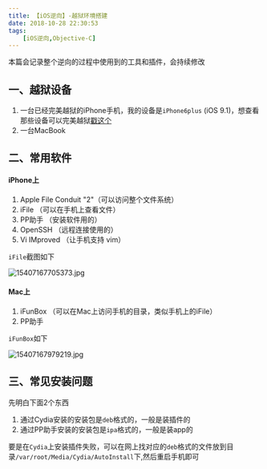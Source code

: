 ```yaml
---
title: 【iOS逆向】-越狱环境搭建
date: 2018-10-28 22:30:53
tags: 
    [iOS逆向,Objective-C]
---
```




本篇会记录整个逆向的过程中使用到的工具和插件，会持续修改

<!-- more -->

## 一、越狱设备

1. 一台已经完美越狱的iPhone手机，我的设备是`iPhone6plus` (iOS 9.1)，想查看那些设备可以完美越狱[戳这个 ](http://jailbreak.25pp.com/ios/)
2. 一台MacBook


## 二、常用软件 

#### iPhone上

1. Apple File Conduit "2"（可以访问整个文件系统）
2. iFile （可以在手机上查看文件）
3. PP助手 （安装软件用的）
4. OpenSSH （远程连接使用的）
5. Vi IMproved （让手机支持 vim）

`iFile`截图如下

![15407167705373.jpg](https://upload-images.jianshu.io/upload_images/3279997-51d47cfa2b72aa16.jpg?imageMogr2/auto-orient/strip%7CimageView2/2/w/700/h/500)

#### Mac上

1. iFunBox （可以在Mac上访问手机的目录，类似手机上的iFile）
2. PP助手

`iFunBox`如下

![15407167979219.jpg](https://upload-images.jianshu.io/upload_images/3279997-1628cdda80bbdc3c.jpg?imageMogr2/auto-orient/strip%7CimageView2/2/w/1000)


## 三、常见安装问题

先明白下面2个东西

1. 通过Cydia安装的安装包是`deb`格式的，一般是装插件的
2. 通过PP助手安装的安装包是`ipa`格式的，一般是装app的


要是在`Cydia`上安装插件失败，可以在网上找对应的`deb`格式的文件放到目录`/var/root/Media/Cydia/AutoInstall`下,然后重启手机即可




